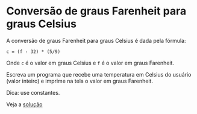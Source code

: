 # Conversão de graus Farenheit para graus Celsius

A conversão de graus Farenheit para graus Celsius é dada pela fórmula:

```
c = (f - 32) * (5/9)
```

Onde `c` é o valor em graus Celsius e `f` é o valor em graus Farenheit.

Escreva um programa que recebe uma temperatura em Celsius do usuário (valor
inteiro) e imprime na tela o valor em graus Farenheit.

Dica: use constantes.

Veja a [solução](./solucoes/01-celsius-farenheit.go)